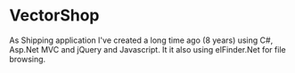 # VectorShop
As Shipping application I've created a long time ago (8 years) using C#, Asp.Net MVC and jQuery and Javascript. It it also using elFinder.Net for file browsing.
